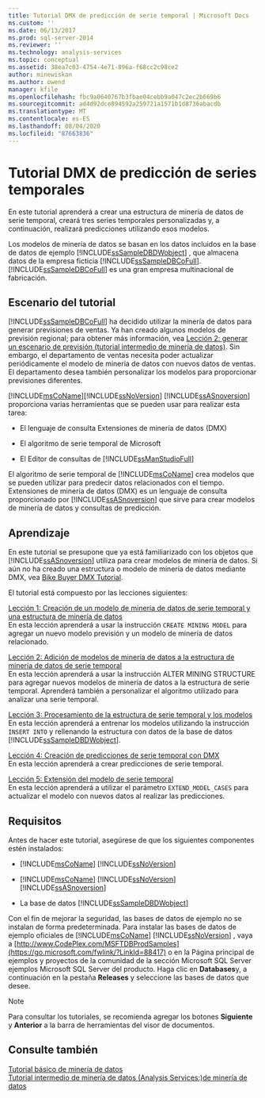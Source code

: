 ```yaml
---
title: Tutorial DMX de predicción de serie temporal | Microsoft Docs
ms.custom: ''
ms.date: 06/13/2017
ms.prod: sql-server-2014
ms.reviewer: ''
ms.technology: analysis-services
ms.topic: conceptual
ms.assetid: 38ea7c03-4754-4e71-896a-f68cc2c98ce2
author: minewiskan
ms.author: owend
manager: kfile
ms.openlocfilehash: fbc9a0640767b3fbae04cebb9a047c2ec2b669b6
ms.sourcegitcommit: ad4d92dce894592a259721a1571b1d8736abacdb
ms.translationtype: MT
ms.contentlocale: es-ES
ms.lasthandoff: 08/04/2020
ms.locfileid: "87663836"
---
```

# <a name="time-series-prediction-dmx-tutorial"></a>Tutorial DMX de predicción de series temporales
  En este tutorial aprenderá a crear una estructura de minería de datos de serie temporal, creará tres series temporales personalizadas y, a continuación, realizará predicciones utilizando esos modelos.  
  
 Los modelos de minería de datos se basan en los datos incluidos en la base de datos de ejemplo  [!INCLUDE[ssSampleDBDWobject](../includes/sssampledbdwobject-md.md)] , que almacena datos de la empresa ficticia [!INCLUDE[ssSampleDBCoFull](../includes/sssampledbcofull-md.md)]. [!INCLUDE[ssSampleDBCoFull](../includes/sssampledbcofull-md.md)] es una gran empresa multinacional de fabricación.  
  
## <a name="tutorial-scenario"></a>Escenario del tutorial  
 [!INCLUDE[ssSampleDBCoFull](../includes/sssampledbcofull-md.md)] ha decidido utilizar la minería de datos para generar previsiones de ventas. Ya han creado algunos modelos de previsión regional; para obtener más información, vea [Lección 2: generar un escenario de previsión &#40;tutorial intermedio de minería de datos&#41;](../../2014/tutorials/lesson-2-building-a-forecasting-scenario-intermediate-data-mining-tutorial.md). Sin embargo, el departamento de ventas necesita poder actualizar periódicamente el modelo de minería de datos con nuevos datos de ventas. El departamento desea también personalizar los modelos para proporcionar previsiones diferentes.  
  
 [!INCLUDE[msCoName](../includes/msconame-md.md)][!INCLUDE[ssNoVersion](../includes/ssnoversion-md.md)] [!INCLUDE[ssASnoversion](../includes/ssasnoversion-md.md)] proporciona varias herramientas que se pueden usar para realizar esta tarea:  
  
-   El lenguaje de consulta Extensiones de minería de datos (DMX)  
  
-   El algoritmo de serie temporal de Microsoft  
  
-   El Editor de consultas de [!INCLUDE[ssManStudioFull](../includes/ssmanstudiofull-md.md)]  
  
 El algoritmo de serie temporal de [!INCLUDE[msCoName](../includes/msconame-md.md)] crea modelos que se pueden utilizar para predecir datos relacionados con el tiempo. Extensiones de minería de datos (DMX) es un lenguaje de consulta proporcionado por [!INCLUDE[ssASnoversion](../includes/ssasnoversion-md.md)] que sirve para crear modelos de minería de datos y consultas de predicción.  
  
## <a name="what-you-will-learn"></a>Aprendizaje  
 En este tutorial se presupone que ya está familiarizado con los objetos que [!INCLUDE[ssASnoversion](../includes/ssasnoversion-md.md)] utiliza para crear modelos de minería de datos. Si aún no ha creado una estructura o modelo de minería de datos mediante DMX, vea [Bike Buyer DMX Tutorial](../../2014/tutorials/bike-buyer-dmx-tutorial.md).  
  
 El tutorial está compuesto por las lecciones siguientes:  
  
 [Lección 1: Creación de un modelo de minería de datos de serie temporal y una estructura de minería de datos](../../2014/tutorials/lesson-1-creating-a-time-series-mining-model-and-mining-structure.md)  
 En esta lección aprenderá a usar la instrucción `CREATE MINING MODEL` para agregar un nuevo modelo previsión y un modelo de minería de datos relacionado.  
  
 [Lección 2: Adición de modelos de minería de datos a la estructura de minería de datos de serie temporal](../../2014/tutorials/lesson-2-adding-mining-models-to-the-time-series-mining-structure.md)  
 En esta lección aprenderá a usar la instrucción ALTER MINING STRUCTURE para agregar nuevos modelos de minería de datos a la estructura de serie temporal. Aprenderá también a personalizar el algoritmo utilizado para analizar una serie temporal.  
  
 [Lección 3: Procesamiento de la estructura de serie temporal y los modelos](../../2014/tutorials/lesson-3-processing-the-time-series-structure-and-models.md)  
 En esta lección aprenderá a entrenar los modelos utilizando la instrucción `INSERT INTO` y rellenando la estructura con datos de la base de datos [!INCLUDE[ssSampleDBDWobject](../includes/sssampledbdwobject-md.md)].  
  
 [Lección 4: Creación de predicciones de serie temporal con DMX](../../2014/tutorials/lesson-4-creating-time-series-predictions-using-dmx.md)  
 En esta lección aprenderá a crear predicciones de serie temporal.  
  
 [Lección 5: Extensión del modelo de serie temporal](../../2014/tutorials/lesson-5-extending-the-time-series-model.md)  
 En esta lección aprenderá a utilizar el parámetro `EXTEND_MODEL_CASES` para actualizar el modelo con nuevos datos al realizar las predicciones.  
  
## <a name="requirements"></a>Requisitos  
 Antes de hacer este tutorial, asegúrese de que los siguientes componentes estén instalados:  
  
-   [!INCLUDE[msCoName](../includes/msconame-md.md)] [!INCLUDE[ssNoVersion](../includes/ssnoversion-md.md)]  
  
-   [!INCLUDE[msCoName](../includes/msconame-md.md)] [!INCLUDE[ssNoVersion](../includes/ssnoversion-md.md)] [!INCLUDE[ssASnoversion](../includes/ssasnoversion-md.md)]  
  
-   La base de datos [!INCLUDE[ssSampleDBDWobject](../includes/sssampledbdwobject-md.md)]  
  
 Con el fin de mejorar la seguridad, las bases de datos de ejemplo no se instalan de forma predeterminada. Para instalar las bases de datos de ejemplo oficiales de [!INCLUDE[msCoName](../includes/msconame-md.md)] [!INCLUDE[ssNoVersion](../includes/ssnoversion-md.md)] , vaya a [http://www.CodePlex.com/MSFTDBProdSamples](https://go.microsoft.com/fwlink/?LinkId=88417) o en la Página principal de ejemplos y proyectos de la comunidad de la sección Microsoft SQL Server ejemplos Microsoft SQL Server del producto. Haga clic en **Databases**y, a continuación en la pestaña **Releases** y seleccione las bases de datos que desee.  
  
> [!NOTE]  
>  Para consultar los tutoriales, se recomienda agregar los botones **Siguiente** y **Anterior** a la barra de herramientas del visor de documentos.  
  
## <a name="see-also"></a>Consulte también  
 [Tutorial básico de minería de datos](../../2014/tutorials/basic-data-mining-tutorial.md)   
 [Tutorial intermedio de minería de datos &#40;Analysis Services:&#41;de minería de datos](../../2014/tutorials/intermediate-data-mining-tutorial-analysis-services-data-mining.md)  
  
  
